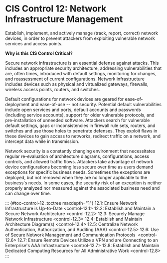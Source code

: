 # CIS Control 12: Network Infrastructure Management

Establish, implement, and actively manage (track, report, correct)
network devices, in order to prevent attackers from exploiting
vulnerable network services and access points.

**Why is this CIS Control Critical?**

Secure network infrastructure is an essential defense against attacks.
This includes an appropriate security architecture, addressing
vulnerabilities that are, often times, introduced with default settings,
monitoring for changes, and reassessment of current configurations.
Network infrastructure includes devices such as physical and virtualized
gateways, firewalls, wireless access points, routers, and switches.

Default configurations for network devices are geared for
ease-of-deployment and ease-of-use -- not security. Potential default
vulnerabilities include open services and ports, default accounts and
passwords (including service accounts), support for older vulnerable
protocols, and pre-installation of unneeded software. Attackers search
for vulnerable default settings, gaps or inconsistencies in firewall
rule sets, routers, and switches and use those holes to penetrate
defenses. They exploit flaws in these devices to gain access to
networks, redirect traffic on a network, and intercept data while in
transmission.

Network security is a constantly changing environment that necessitates
regular re-evaluation of architecture diagrams, configurations, access
controls, and allowed traffic flows. Attackers take advantage of network
device configurations becoming less secure over time as users demand
exceptions for specific business needs. Sometimes the exceptions are
deployed, but not removed when they are no longer applicable to the
business's needs. In some cases, the security risk of an exception is
neither properly analyzed nor measured against the associated business
need and can change over time.

::: {#toc-control-12 .toctree maxdepth="1"}
12.1: Ensure Network Infrastructure is Up-to-Date \<control-12.1\> 12.2:
Establish and Maintain a Secure Network Architecture \<control-12.2\>
12.3: Securely Manage Network Infrastructure \<control-12.3\> 12.4:
Establish and Maintain Architecture Diagram(s) \<control-12.4\> 12.5:
Centralize Network Authentication, Authorization, and Auditing (AAA)
\<control-12.5\> 12.6: Use of Secure Network Management and
Communication Protocols  \<control-12.6\> 12.7: Ensure Remote Devices
Utilize a VPN and are Connecting to an Enterprise's AAA Infrastructure
\<control-12.7\> 12.8: Establish and Maintain Dedicated Computing
Resources for All Administrative Work \<control-12.8\>
:::
